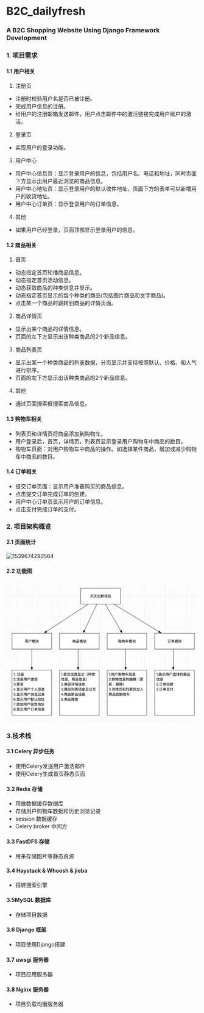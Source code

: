 # B2C_dailyfresh
### A B2C Shopping Website Using Django Framework Development

### 1. 项目需求

#### 1.1 用户相关

1) 注册页

  - 注册时校验用户名是否已被注册。
  - 完成用户信息的注册。
  - 给用户的注册邮箱发送邮件，用户点击邮件中的激活链接完成用户账户的激活。

2) 登录页

- 实现用户的登录功能。

3) 用户中心

- 用户中心信息页：显示登录用户的信息，包括用户名、电话和地址，同时页面下方显示出用户最近浏览的商品信息。
- 用户中心地址页：显示登录用户的默认收件地址，页面下方的表单可以新增用户的收货地址。
- 用户中心订单页：显示登录用户的订单信息。

4) 其他

- 如果用户已经登录，页面顶部显示登录用户的信息。

#### 1.2 商品相关

1) 首页

- 动态指定首页轮播商品信息。
- 动态指定首页活动信息。
- 动态获取商品的种类信息并显示。
- 动态指定首页显示的每个种类的商品(包括图片商品和文字商品)。
- 点击某一个商品时跳转到商品的详情页面。

2) 商品详情页

- 显示出某个商品的详情信息。
- 页面的左下方显示出该种类商品的2个新品信息。

3) 商品列表页

- 显示出某一个种类商品的列表数据，分页显示并支持按照默认、价格、和人气进行排序。
- 页面的左下方显示出该种类商品的2个新品信息。

4) 其他

- 通过页面搜索框搜索商品信息。

#### 1.3 购物车相关

- 列表页和详情页将商品添加到购物车。
- 用户登录后，首页，详情页，列表页显示登录用户购物车中商品的数目。
- 购物车页面：对用户购物车中商品的操作。如选择某件商品，增加或减少购物车中商品的数目。

#### 1.4 订单相关

- 提交订单页面：显示用户准备购买的商品信息。
- 点击提交订单完成订单的创建。
- 用户中心订单页显示用户的订单信息。
- 点击支付完成订单的支付。



### 2. 项目架构概览

#### 2.1 页面统计

![1539674290564](https://github.com/BrianYang1995/B2C_dailyfresh/blob/master/images/1)

#### 2.2 功能图

![1539674400785](https://github.com/BrianYang1995/B2C_dailyfresh/blob/master/images/%E5%8A%9F%E8%83%BD%E5%9B%BE.png)


### 3.技术栈

#### 3.1 Celery 异步任务

- 使用Celery发送用户激活邮件
- 使用Celery生成首页静态页面

#### 3.2 Redis 存储

- 用做数据缓存数据库
- 存储用户购物车数据和历史浏览记录
- session 数据缓存
- Celery broker 中间方

#### 3.3 FastDFS 存储

- 用来存储图片等静态资源

#### 3.4 Haystack & Whoosh & jieba

- 搭建搜索引擎

#### 3.5MySQL 数据库

- 存储项目数据

#### 3.6 Django 框架

- 项目使用Django搭建

#### 3.7 uwsgi 服务器

- 项目应用服务器

#### 3.8 Nginx 服务器

- 项目负载均衡服务器

